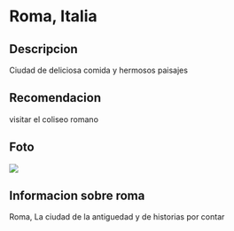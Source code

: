 # Roma, Italia

## Descripcion
Ciudad de deliciosa comida y hermosos paisajes

## Recomendacion
visitar el coliseo romano

## Foto
![](https://roma-coliseo.com/image.png)

## Informacion sobre roma
Roma, La ciudad de la antiguedad y de historias por contar
